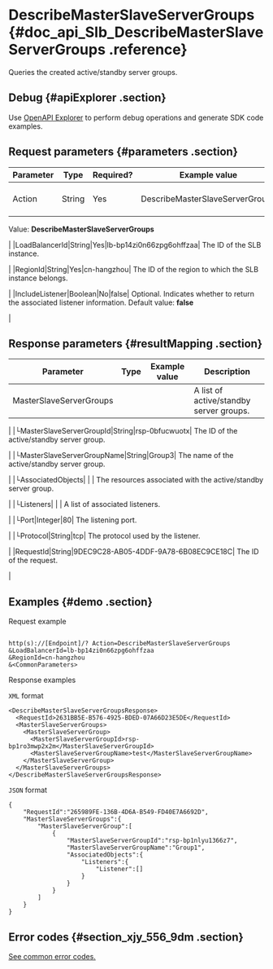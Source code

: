 # DescribeMasterSlaveServerGroups {#doc_api_Slb_DescribeMasterSlaveServerGroups .reference}

Queries the created active/standby server groups.

## Debug {#apiExplorer .section}

Use [OpenAPI Explorer](https://api.aliyun.com/#product=Slb&api=DescribeMasterSlaveServerGroups) to perform debug operations and generate SDK code examples.

## Request parameters {#parameters .section}

|Parameter|Type|Required?|Example value|Description|
|---------|----|---------|-------------|-----------|
|Action|String|Yes|DescribeMasterSlaveServerGroups| The name of this action.

 Value: **DescribeMasterSlaveServerGroups**

 |
|LoadBalancerId|String|Yes|lb-bp14zi0n66zpg6ohffzaa| The ID of the SLB instance.

 |
|RegionId|String|Yes|cn-hangzhou| The ID of the region to which the SLB instance belongs.

 |
|IncludeListener|Boolean|No|false| Optional. Indicates whether to return the associated listener information. Default value: **false**

 |

## Response parameters {#resultMapping .section}

|Parameter|Type|Example value|Description|
|---------|----|-------------|-----------|
|MasterSlaveServerGroups| | | A list of active/standby server groups.

 |
|└MasterSlaveServerGroupId|String|rsp-0bfucwuotx| The ID of the active/standby server group.

 |
|└MasterSlaveServerGroupName|String|Group3| The name of the active/standby server group.

 |
|└AssociatedObjects| | | The resources associated with the active/standby server group.

 |
|└Listeners| | | A list of associated listeners.

 |
|└Port|Integer|80| The listening port.

 |
|└Protocol|String|tcp| The protocol used by the listener.

 |
|RequestId|String|9DEC9C28-AB05-4DDF-9A78-6B08EC9CE18C| The ID of the request.

 |

## Examples {#demo .section}

Request example

``` {#request_demo}

http(s)://[Endpoint]/? Action=DescribeMasterSlaveServerGroups
&LoadBalancerId=lb-bp14zi0n66zpg6ohffzaa
&RegionId=cn-hangzhou
&<CommonParameters>

```

Response examples

`XML` format

``` {#xml_return_success_demo}
<DescribeMasterSlaveServerGroupsResponse>
  <RequestId>2631BB5E-B576-4925-BDED-07A66D23E5DE</RequestId>
  <MasterSlaveServerGroups>
    <MasterSlaveServerGroup>
      <MasterSlaveServerGroupId>rsp-bp1ro3mwp2x2m</MasterSlaveServerGroupId>
      <MasterSlaveServerGroupName>test</MasterSlaveServerGroupName>
    </MasterSlaveServerGroup>
  </MasterSlaveServerGroups>
</DescribeMasterSlaveServerGroupsResponse>

```

`JSON` format

``` {#json_return_success_demo}
{
	"RequestId":"265989FE-136B-4D6A-B549-FD40E7A6692D",
	"MasterSlaveServerGroups":{
		"MasterSlaveServerGroup":[
			{
				"MasterSlaveServerGroupId":"rsp-bp1nlyu1366z7",
				"MasterSlaveServerGroupName":"Group1",
				"AssociatedObjects":{
					"Listeners":{
						"Listener":[]
					}
				}
			}
		]
	}
}
```

## Error codes {#section_xjy_556_9dm .section}

[See common error codes.](https://error-center.alibabacloud.com/status/product/Slb)

